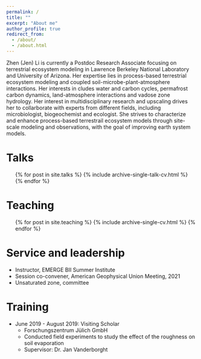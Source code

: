 ```yaml
---
permalink: /
title: ""
excerpt: "About me"
author_profile: true
redirect_from: 
  - /about/
  - /about.html
---
```



<!-- [Download Zhen'CV here (Updated: 07/15/2022)](http://zhen-jenlee-li.github.io/files/ZhenLi_CV_2022.pdf) -->
Zhen (Jen) Li is currently a Postdoc Research Associate focusing on terrestrial ecosystem modeling in Lawrence Berkeley National Laboratory and University of Arizona. Her expertise lies in process-based terrestrial ecosystem modeling and coupled soil-microbe-plant-atmosphere interactions. Her interests in cludes water and carbon cycles, permafrost carbon dynamics, land-atmosphere interactions and vadose zone hydrology. Her interest in multidisciplinary research and upscaling drives her to collarborate with  experts from different fields, including microbiologist, biogeochemist and ecologist. She strives to characterize and enhance process-based terrestrail ecosystem models through site-scale modeling and observations, with the goal of improving earth system models. 

<!-- Education
======
* Ph.D in Civil and Environmental Engineering, Colorado School of Mines, 2020
* M.S. in Reservior Engineering, China University of Petroleum, 2016
* B.S. in Petroleum Engineering, China University of Petroleum, 2013

Work experience
======
* 2020 - Current: Postdoc Research Associate
  * Lawrence Berkeley National Laboratory / Univeristy of Arizona
  * Supervisor: Dr. Willam (Bill) J. Riley, Dr. Scott Saleska.
* 2016 - 2020: Research Assistant
  * Colorado School of Mines / University of Texas at Arlinton
  * Supervision: Kathleen M. Smits -->



  <!-- <ul>{% for post in site.publications %}
    {% include archive-single-cv.html %}
  {% endfor %}</ul> -->
  
Talks
======
  <ul>{% for post in site.talks %}
    {% include archive-single-talk-cv.html %}
  {% endfor %}</ul>
  
Teaching
======
  <ul>{% for post in site.teaching %}
    {% include archive-single-cv.html %}
  {% endfor %}</ul>
  
Service and leadership
======
* Instructor, EMERGE BII Summer Institute
* Session co-convener, American Geophysical Union Meeting, 2021
* Unsaturated zone, committee


Training
======

* June 2019 - August 2019: Visiting Scholar
  * Forschungszentrum Jülich GmbH
  * Conducted field experiments to study the effect of the roughness on soil evaporation
  * Supervisor: Dr. Jan Vanderborght


<!-- Skills
======
* Skill 1
* Skill 2
  * Sub-skill 2.1
* Skill 3 -->

<!-- 

This is the front page of a website that is powered by the [academicpages template](https://github.com/academicpages/academicpages.github.io) and hosted on GitHub pages. [GitHub pages](https://pages.github.com) is a free service in which websites are built and hosted from code and data stored in a GitHub repository, automatically updating when a new commit is made to the respository. This template was forked from the [Minimal Mistakes Jekyll Theme](https://mmistakes.github.io/minimal-mistakes/) created by Michael Rose, and then extended to support the kinds of content that academics have: publications, talks, teaching, a portfolio, blog posts, and a dynamically-generated CV. You can fork [this repository](https://github.com/academicpages/academicpages.github.io) right now, modify the configuration and markdown files, add your own PDFs and other content, and have your own site for free, with no ads! An older version of this template powers my own personal website at [stuartgeiger.com](http://stuartgeiger.com), which uses [this Github repository](https://github.com/staeiou/staeiou.github.io).

A data-driven personal website
======
Like many other Jekyll-based GitHub Pages templates, academicpages makes you separate the website's content from its form. The content & metadata of your website are in structured markdown files, while various other files constitute the theme, specifying how to transform that content & metadata into HTML pages. You keep these various markdown (.md), YAML (.yml), HTML, and CSS files in a public GitHub repository. Each time you commit and push an update to the repository, the [GitHub pages](https://pages.github.com/) service creates static HTML pages based on these files, which are hosted on GitHub's servers free of charge.

Many of the features of dynamic content management systems (like Wordpress) can be achieved in this fashion, using a fraction of the computational resources and with far less vulnerability to hacking and DDoSing. You can also modify the theme to your heart's content without touching the content of your site. If you get to a point where you've broken something in Jekyll/HTML/CSS beyond repair, your markdown files describing your talks, publications, etc. are safe. You can rollback the changes or even delete the repository and start over -- just be sure to save the markdown files! Finally, you can also write scripts that process the structured data on the site, such as [this one](https://github.com/academicpages/academicpages.github.io/blob/master/talkmap.ipynb) that analyzes metadata in pages about talks to display [a map of every location you've given a talk](https://academicpages.github.io/talkmap.html).

Getting started
======
1. Register a GitHub account if you don't have one and confirm your e-mail (required!)
1. Fork [this repository](https://github.com/academicpages/academicpages.github.io) by clicking the "fork" button in the top right. 
1. Go to the repository's settings (rightmost item in the tabs that start with "Code", should be below "Unwatch"). Rename the repository "[your GitHub username].github.io", which will also be your website's URL.
1. Set site-wide configuration and create content & metadata (see below -- also see [this set of diffs](http://archive.is/3TPas) showing what files were changed to set up [an example site](https://getorg-testacct.github.io) for a user with the username "getorg-testacct")
1. Upload any files (like PDFs, .zip files, etc.) to the files/ directory. They will appear at https://[your GitHub username].github.io/files/example.pdf.  
1. Check status by going to the repository settings, in the "GitHub pages" section

Site-wide configuration
------
The main configuration file for the site is in the base directory in [_config.yml](https://github.com/academicpages/academicpages.github.io/blob/master/_config.yml), which defines the content in the sidebars and other site-wide features. You will need to replace the default variables with ones about yourself and your site's github repository. The configuration file for the top menu is in [_data/navigation.yml](https://github.com/academicpages/academicpages.github.io/blob/master/_data/navigation.yml). For example, if you don't have a portfolio or blog posts, you can remove those items from that navigation.yml file to remove them from the header. 

Create content & metadata
------
For site content, there is one markdown file for each type of content, which are stored in directories like _publications, _talks, _posts, _teaching, or _pages. For example, each talk is a markdown file in the [_talks directory](https://github.com/academicpages/academicpages.github.io/tree/master/_talks). At the top of each markdown file is structured data in YAML about the talk, which the theme will parse to do lots of cool stuff. The same structured data about a talk is used to generate the list of talks on the [Talks page](https://academicpages.github.io/talks), each [individual page](https://academicpages.github.io/talks/2012-03-01-talk-1) for specific talks, the talks section for the [CV page](https://academicpages.github.io/cv), and the [map of places you've given a talk](https://academicpages.github.io/talkmap.html) (if you run this [python file](https://github.com/academicpages/academicpages.github.io/blob/master/talkmap.py) or [Jupyter notebook](https://github.com/academicpages/academicpages.github.io/blob/master/talkmap.ipynb), which creates the HTML for the map based on the contents of the _talks directory).

**Markdown generator**

I have also created [a set of Jupyter notebooks](https://github.com/academicpages/academicpages.github.io/tree/master/markdown_generator
) that converts a CSV containing structured data about talks or presentations into individual markdown files that will be properly formatted for the academicpages template. The sample CSVs in that directory are the ones I used to create my own personal website at stuartgeiger.com. My usual workflow is that I keep a spreadsheet of my publications and talks, then run the code in these notebooks to generate the markdown files, then commit and push them to the GitHub repository.

How to edit your site's GitHub repository
------
Many people use a git client to create files on their local computer and then push them to GitHub's servers. If you are not familiar with git, you can directly edit these configuration and markdown files directly in the github.com interface. Navigate to a file (like [this one](https://github.com/academicpages/academicpages.github.io/blob/master/_talks/2012-03-01-talk-1.md) and click the pencil icon in the top right of the content preview (to the right of the "Raw | Blame | History" buttons). You can delete a file by clicking the trashcan icon to the right of the pencil icon. You can also create new files or upload files by navigating to a directory and clicking the "Create new file" or "Upload files" buttons. 

Example: editing a markdown file for a talk
![Editing a markdown file for a talk](/images/editing-talk.png)

For more info
------
More info about configuring academicpages can be found in [the guide](https://academicpages.github.io/markdown/). The [guides for the Minimal Mistakes theme](https://mmistakes.github.io/minimal-mistakes/docs/configuration/) (which this theme was forked from) might also be helpful. -->




<!-- Education
======
* Ph.D in Civil and Environmental Engineering, Colorado School of Mines, 2020
* M.S. in Reservior Engineering, China University of Petroleum, 2016
* B.S. in Petroleum Engineering, China University of Petroleum, 2013 -->

<!-- ---
title: "Soil incubation methods lead to large differences in inferred methane production temperature sensitivity"
collection: publications
permalink: /publication/1-2023-01-10-paper-in-prepration
excerpt: '**Zhen Li**, Robert F. Grant, Kuang-Yu Chang, Suzanne B. Hodgkins, Jinyun Tang, Alexandra Cory, Zelalem A. Mekonnen, Scott R. Saleska, Eoin L. Brodie, Ruth K. Varner, Virginia I. Rich, Rachel M. Wilson, Jeff P. Chanton, Patrick Crill, William J. Riley (in-review)'
date: 'N/A'
venue: 'Submitted'
# paperurl: 'NA'
# citation: 'Your Name, You. (2009). &quot;Paper Title Number 1.&quot; <i>Journal 1</i>. 1(1).'
---
in-review -->

<!-- <i>submitted<i> -->
<!-- [Download paper here](http://academicpages.github.io/files/paper1.pdf) -->